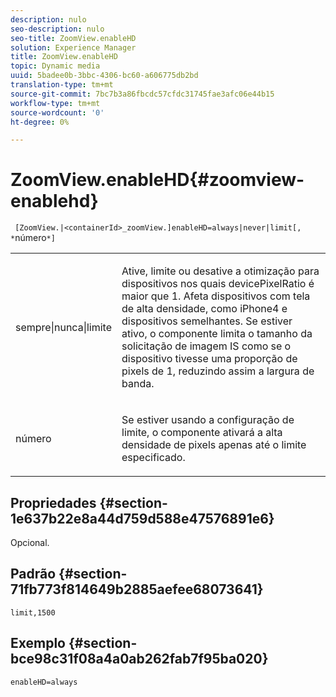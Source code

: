 ```yaml
---
description: nulo
seo-description: nulo
seo-title: ZoomView.enableHD
solution: Experience Manager
title: ZoomView.enableHD
topic: Dynamic media
uuid: 5badee0b-3bbc-4306-bc60-a606775db2bd
translation-type: tm+mt
source-git-commit: 7bc7b3a86fbcdc57cfdc31745fae3afc06e44b15
workflow-type: tm+mt
source-wordcount: '0'
ht-degree: 0%

---
```



# ZoomView.enableHD{#zoomview-enablehd}

` [ZoomView.|<containerId>_zoomView.]enableHD=always|never|limit[, *`número`*]`

<table id="table_0BEA0B5FFDF64E5594B534B2A87A6D88"> 
 <tbody> 
  <tr> 
   <td colname="col1"> <p> <span class="codeph"> sempre|nunca|limite</span> </p> </td> 
   <td colname="col2"> <p> Ative, limite ou desative a otimização para dispositivos nos quais <span class="codeph"> devicePixelRatio</span> é maior que <span class="codeph"> 1</span>. Afeta dispositivos com tela de alta densidade, como iPhone4 e dispositivos semelhantes. Se estiver ativo, o componente limita o tamanho da solicitação de imagem IS como se o dispositivo tivesse uma proporção de pixels de <span class="codeph"> 1</span>, reduzindo assim a largura de banda. </p> </td> 
  </tr> 
  <tr> 
   <td colname="col1"> <p> <span class="codeph"><span class="varname"> número</span></span> </p> </td> 
   <td colname="col2"> <p> Se estiver usando a configuração de limite, o componente ativará a alta densidade de pixels apenas até o limite especificado. </p> </td> 
  </tr> 
 </tbody> 
</table>

## Propriedades {#section-1e637b22e8a44d759d588e47576891e6}

Opcional.

## Padrão {#section-71fb773f814649b2885aefee68073641}

`limit,1500`

## Exemplo {#section-bce98c31f08a4a0ab262fab7f95ba020}

`enableHD=always`

